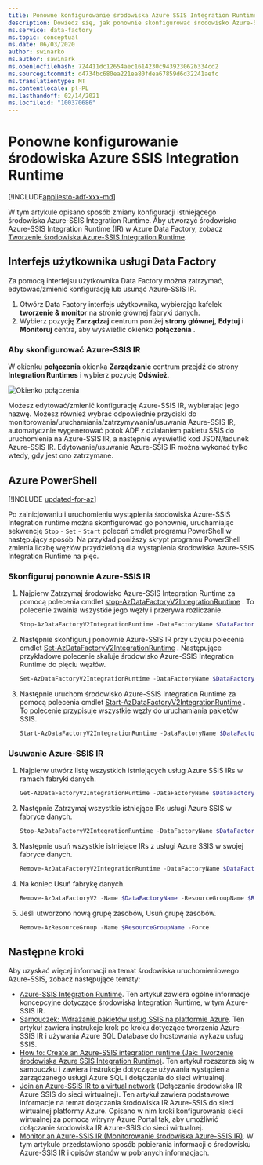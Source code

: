 ```yaml
---
title: Ponowne konfigurowanie środowiska Azure SSIS Integration Runtime
description: Dowiedz się, jak ponownie skonfigurować środowisko Azure-SSIS Integration Runtime w Azure Data Factory po jego zainicjowaniu.
ms.service: data-factory
ms.topic: conceptual
ms.date: 06/03/2020
author: swinarko
ms.author: sawinark
ms.openlocfilehash: 724411dc12654aec1614230c943923062b334cd2
ms.sourcegitcommit: d4734bc680ea221ea80fdea67859d6d32241aefc
ms.translationtype: MT
ms.contentlocale: pl-PL
ms.lasthandoff: 02/14/2021
ms.locfileid: "100370686"
---
```

# <a name="reconfigure-the-azure-ssis-integration-runtime"></a>Ponowne konfigurowanie środowiska Azure SSIS Integration Runtime

[!INCLUDE[appliesto-adf-xxx-md](includes/appliesto-adf-xxx-md.md)]

W tym artykule opisano sposób zmiany konfiguracji istniejącego środowiska Azure-SSIS Integration Runtime. Aby utworzyć środowisko Azure-SSIS Integration Runtime (IR) w Azure Data Factory, zobacz [Tworzenie środowiska Azure-SSIS Integration Runtime](create-azure-ssis-integration-runtime.md).  

## <a name="data-factory-ui"></a>Interfejs użytkownika usługi Data Factory 
Za pomocą interfejsu użytkownika Data Factory można zatrzymać, edytować/zmienić konfigurację lub usunąć Azure-SSIS IR. 

1. Otwórz Data Factory interfejs użytkownika, wybierając kafelek **tworzenie & monitor** na stronie głównej fabryki danych.
2. Wybierz pozycję **Zarządzaj** centrum poniżej **strony głównej**, **Edytuj** i **Monitoruj** centra, aby wyświetlić okienko **połączenia** .

### <a name="to-reconfigure-an-azure-ssis-ir"></a>Aby skonfigurować Azure-SSIS IR
W okienku **połączenia** okienka **Zarządzanie** centrum przejdź do strony **Integration Runtimes** i wybierz pozycję **Odśwież**. 

   ![Okienko połączenia](./media/tutorial-create-azure-ssis-runtime-portal/connections-pane.png)

   Możesz edytować/zmienić konfigurację Azure-SSIS IR, wybierając jego nazwę. Możesz również wybrać odpowiednie przyciski do monitorowania/uruchamiania/zatrzymywania/usuwania Azure-SSIS IR, automatycznie wygenerować potok ADF z działaniem pakietu SSIS do uruchomienia na Azure-SSIS IR, a następnie wyświetlić kod JSON/ładunek Azure-SSIS IR.  Edytowanie/usuwanie Azure-SSIS IR można wykonać tylko wtedy, gdy jest ono zatrzymane.

## <a name="azure-powershell"></a>Azure PowerShell

[!INCLUDE [updated-for-az](../../includes/updated-for-az.md)]

Po zainicjowaniu i uruchomieniu wystąpienia środowiska Azure-SSIS Integration runtime można skonfigurować go ponownie, uruchamiając sekwencję `Stop`  -  `Set`  -  `Start` poleceń cmdlet programu PowerShell w następujący sposób. Na przykład poniższy skrypt programu PowerShell zmienia liczbę węzłów przydzieloną dla wystąpienia środowiska Azure-SSIS Integration Runtime na pięć.

### <a name="reconfigure-an-azure-ssis-ir"></a>Skonfiguruj ponownie Azure-SSIS IR

1. Najpierw Zatrzymaj środowisko Azure-SSIS Integration Runtime za pomocą polecenia cmdlet [stop-AzDataFactoryV2IntegrationRuntime](/powershell/module/az.datafactory/stop-Azdatafactoryv2integrationruntime) . To polecenie zwalnia wszystkie jego węzły i przerywa rozliczanie.

   ```powershell
   Stop-AzDataFactoryV2IntegrationRuntime -DataFactoryName $DataFactoryName -Name $AzureSSISName -ResourceGroupName $ResourceGroupName 
   ```
2. Następnie skonfiguruj ponownie Azure-SSIS IR przy użyciu polecenia cmdlet [Set-AzDataFactoryV2IntegrationRuntime](/powershell/module/az.datafactory/set-Azdatafactoryv2integrationruntime) . Następujące przykładowe polecenie skaluje środowisko Azure-SSIS Integration Runtime do pięciu węzłów.

   ```powershell
   Set-AzDataFactoryV2IntegrationRuntime -DataFactoryName $DataFactoryName -Name $AzureSSISName -ResourceGroupName $ResourceGroupName -NodeCount 5
   ```  
3. Następnie uruchom środowisko Azure-SSIS Integration Runtime za pomocą polecenia cmdlet [Start-AzDataFactoryV2IntegrationRuntime](/powershell/module/az.datafactory/start-Azdatafactoryv2integrationruntime) . To polecenie przypisuje wszystkie węzły do uruchamiania pakietów SSIS.   

   ```powershell
   Start-AzDataFactoryV2IntegrationRuntime -DataFactoryName $DataFactoryName -Name $AzureSSISName -ResourceGroupName $ResourceGroupName
   ```

### <a name="delete-an-azure-ssis-ir"></a>Usuwanie Azure-SSIS IR
1. Najpierw utwórz listę wszystkich istniejących usług Azure SSIS IRs w ramach fabryki danych.

   ```powershell
   Get-AzDataFactoryV2IntegrationRuntime -DataFactoryName $DataFactoryName -ResourceGroupName $ResourceGroupName -Status
   ```
2. Następnie Zatrzymaj wszystkie istniejące IRs usługi Azure SSIS w fabryce danych.

   ```powershell
   Stop-AzDataFactoryV2IntegrationRuntime -DataFactoryName $DataFactoryName -Name $AzureSSISName -ResourceGroupName $ResourceGroupName -Force
   ```
3. Następnie usuń wszystkie istniejące IRs z usługi Azure SSIS w swojej fabryce danych.

   ```powershell
   Remove-AzDataFactoryV2IntegrationRuntime -DataFactoryName $DataFactoryName -Name $AzureSSISName -ResourceGroupName $ResourceGroupName -Force
   ```
4. Na koniec Usuń fabrykę danych.

   ```powershell
   Remove-AzDataFactoryV2 -Name $DataFactoryName -ResourceGroupName $ResourceGroupName -Force
   ```
5. Jeśli utworzono nową grupę zasobów, Usuń grupę zasobów.

   ```powershell
   Remove-AzResourceGroup -Name $ResourceGroupName -Force 
   ```

## <a name="next-steps"></a>Następne kroki
Aby uzyskać więcej informacji na temat środowiska uruchomieniowego Azure-SSIS, zobacz następujące tematy: 

- [Azure-SSIS Integration Runtime](concepts-integration-runtime.md#azure-ssis-integration-runtime). Ten artykuł zawiera ogólne informacje koncepcyjne dotyczące środowiska Integration Runtime, w tym Azure-SSIS IR. 
- [Samouczek: Wdrażanie pakietów usług SSIS na platformie Azure](./tutorial-deploy-ssis-packages-azure.md). Ten artykuł zawiera instrukcje krok po kroku dotyczące tworzenia Azure-SSIS IR i używania Azure SQL Database do hostowania wykazu usług SSIS. 
- [How to: Create an Azure-SSIS integration runtime (Jak: Tworzenie środowiska Azure SSIS Integration Runtime)](create-azure-ssis-integration-runtime.md). Ten artykuł rozszerza się w samouczku i zawiera instrukcje dotyczące używania wystąpienia zarządzanego usługi Azure SQL i dołączania do sieci wirtualnej. 
- [Join an Azure-SSIS IR to a virtual network](join-azure-ssis-integration-runtime-virtual-network.md) (Dołączanie środowiska IR Azure SSIS do sieci wirtualnej). Ten artykuł zawiera podstawowe informacje na temat dołączania środowiska IR Azure-SSIS do sieci wirtualnej platformy Azure. Opisano w nim kroki konfigurowania sieci wirtualnej za pomocą witryny Azure Portal tak, aby umożliwić dołączanie środowiska IR Azure-SSIS do sieci wirtualnej. 
- [Monitor an Azure-SSIS IR (Monitorowanie środowiska Azure-SSIS IR)](monitor-integration-runtime.md#azure-ssis-integration-runtime). W tym artykule przedstawiono sposób pobierania informacji o środowisku Azure-SSIS IR i opisów stanów w pobranych informacjach.